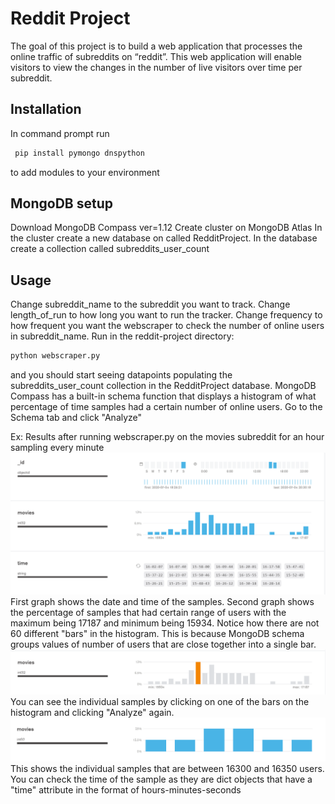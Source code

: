 # Reddit Project
The goal of this project is to build a web application that processes the online traffic of subreddits on “reddit”. This web application will enable visitors to view the changes in the number of live visitors over time per subreddit.

## Installation
In command prompt run
```bash
 pip install pymongo dnspython 
```
to add modules to your environment

## MongoDB setup
Download MongoDB Compass ver=1.12
Create cluster on MongoDB Atlas
In the cluster create a new database on called RedditProject.
In the database create a collection called subreddits_user_count

## Usage
Change subreddit_name to the subreddit you want to track. Change length_of_run to how long you want to run the tracker. Change frequency to how frequent you want the webscraper to check the number of online users in subreddit_name.
Run in the reddit-project directory:
```bash
python webscraper.py
```
and you should start seeing datapoints populating the subreddits_user_count collection in the RedditProject database.
MongoDB Compass has a built-in schema function that displays a histogram of what percentage of time samples had a certain number of online users. Go to the Schema tab and click "Analyze"

Ex: Results after running webscraper.py on the movies subreddit for an hour sampling every minute
![](images/Capture1.PNG)
First graph shows the date and time of the samples. Second graph shows the percentage of samples that had certain range of users with the maximum being 17187 and minimum being 15934. Notice how there are not 60 different "bars" in the histogram. This is because MongoDB schema groups values of number of users that are close together into a single bar. 
![](images/Capture2.PNG)
You can see the individual samples by clicking on one of the bars on the histogram and clicking "Analyze" again. 
![](images/Capture3.PNG)
This shows the individual samples that are between 16300 and 16350 users. You can check the time of the sample as they are dict objects that have a "time" attribute in the format of hours-minutes-seconds

